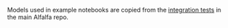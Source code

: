 Models used in example notebooks are copied from the [integration tests](https://github.com/NREL/alfalfa/tree/develop/tests/integration/models) in the main Alfalfa repo.
